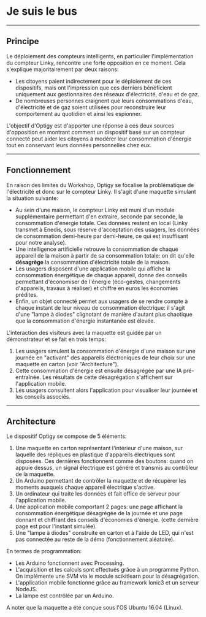 # Je suis le bus

---
Principe
---
Le déploiement des compteurs intelligents, en particulier l'implémentation du compteur Linky, rencontre une forte opposition en ce moment. Cela s'explique majoritairement par deux raisons:

- Les citoyens paient indirectement pour le déploiement de ces dispositifs, mais ont l'impression que ces derniers bénéficient uniquement aux gestionnaires des réseaux d'électricité, d'eau et de gaz.
- De nombreuses personnes craignent que leurs consommations d'eau, d'électricité et de gaz soient utilisées pour reconstruire leur comportement au quotidien et ainsi les espionner.

L'objectif d'Optigy est d'apporter une réponse à ces deux sources d'opposition en montrant comment un dispositif basé sur un compteur connecté peut aider les citoyens à modérer leur consommation d'énergie tout en conservant leurs données personnelles chez eux.

---
Fonctionnement
---
En raison des limites du Workshop, Optigy se focalise la problématique de l'électricité et donc sur le compteur Linky. Il s'agit d'une maquette simulant la situation suivante:

- Au sein d'une maison, le compteur Linky est muni d'un module supplémentaire permettant d'en extraire, seconde par seconde, la consommation d'énergie totale. Ces données restent en local (Linky transmet à Enedis, sous réserve d'acceptation des usagers, les données de consommation demi-heure par demi-heure, ce qui est insuffisant pour notre analyse).
- Une intelligence artificielle retrouve la consommation de chaque appareil de la maison à partir de sa consommation totale: on dit qu'elle **désagrège** la consommation d'électricité totale de la maison.
- Les usagers disposent d'une application mobile qui affiche la consommation énergétique de chaque appareil, donne des conseils permettant d'économiser de l'énergie (éco-gestes, changements d'appareils, travaux à réaliser) et chiffre en euros les économies prédites.
- Enfin, un objet connecté permet aux usagers de se rendre compte à chaque instant de leur niveau de consommation électrique: il s'agit d'une "lampe à diodes" clignotant de manière d'autant plus chaotique que la consommation d'énergie instantanée est élevée.

L'interaction des visiteurs avec la maquette est guidée par un démonstrateur et se fait en trois temps:

1. Les usagers simulent la consommation d'énergie d'une maison sur une journée en "activant" des appareils électroniques de leur choix sur une maquette en carton (voir "Architecture").
2. Cette consommation d'énergie est ensuite désagrégée par une IA pré-entraînée. Les résultats de cette désagrégation s'affichent sur l'application mobile.
3. Les usagers consultent alors l'application pour visualiser leur journée et les conseils associés.

---
Architecture
---
Le dispositif Optigy se compose de 5 éléments:

1. Une maquette en carton représentant l'intérieur d'une maison, sur laquelle des répliques en plastique d'appareils électriques sont disposées. Ces dernières fonctionnent comme des boutons: quand on appuie dessus, un signal électrique est généré et transmis au contrôleur de la maquette.
2. Un Arduino permettant de contrôler la maquette et de récupérer les moments auxquels chaque appareil électrique s'active.
3. Un ordinateur qui traite les données et fait office de serveur pour l'application mobile.
4. Une application mobile comportant 2 pages: une page affichant la consommation énergétique désagrégée de la journée et une page donnant et chiffrant des conseils d'économies d'énergie. (cette dernière page est pour l'instant simulée).
5. Une "lampe à diodes" construite en carton et à l'aide de LED, qui n'est pas connectée au reste de la démo (fonctionnement aléatoire).

En termes de programmation:

- Les Arduino fonctionnent avec Processing.
- L'acquisition et les calculs sont effectués grâce à un programme Python. On implémente une SVM via le module scikitlearn pour la désagrégation.
- L'application mobile fonctionne grâce au framework Ionic3 et un serveur NodeJS.
- La lampe est contrôlée par un Arduino.

A noter que la maquette a été conçue sous l'OS Ubuntu 16.04 (Linux).
